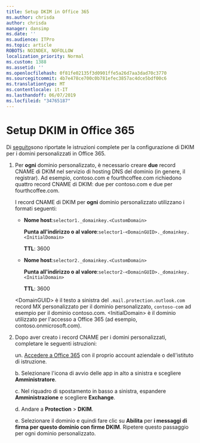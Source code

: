 ```yaml
---
title: Setup DKIM in Office 365
ms.author: chrisda
author: chrisda
manager: dansimp
ms.date: ''
ms.audience: ITPro
ms.topic: article
ROBOTS: NOINDEX, NOFOLLOW
localization_priority: Normal
ms.custom: 1388
ms.assetid: ''
ms.openlocfilehash: 0f81fe02135f3d0901ffe5a26d7aa3dad70c3770
ms.sourcegitcommit: 4b7e478ce700c0b781efec3857ac4dce5bdf00c6
ms.translationtype: MT
ms.contentlocale: it-IT
ms.lasthandoff: 06/07/2019
ms.locfileid: "34765187"
---
```

# <a name="setup-dkim-in-office-365"></a>Setup DKIM in Office 365

Di [seguito](https://docs.microsoft.com/office365/SecurityCompliance/use-dkim-to-validate-outbound-email#what-you-need-to-do-to-manually-set-up-dkim-in-office-365)sono riportate le istruzioni complete per la configurazione di DKIM per i domini personalizzati in Office 365.

1. Per **ogni** dominio personalizzato, è necessario creare **due** record CNAME di DKIM nel servizio di hosting DNS del dominio (in genere, il registrar). Ad esempio, contoso.com e fourthcoffee.com richiedono quattro record CNAME di DKIM: due per contoso.com e due per fourthcoffee.com.

   I record CNAME di DKIM per **ogni** dominio personalizzato utilizzano i formati seguenti:

   - **Nome host**:`selector1._domainkey.<CustomDomain>`

     **Punta all'indirizzo o al valore**:`selector1-<DomainGUID>._domainkey.<InitialDomain>`

     **TTL**: 3600

   - **Nome host**:`selector2._domainkey.<CustomDomain>`

     **Punta all'indirizzo o al valore**:`selector2-<DomainGUID>._domainkey.<InitialDomain>`

     **TTL**: 3600

   \<DomainGUID\> è il testo a sinistra del `.mail.protection.outlook.com` record MX personalizzato per il dominio personalizzato, `contoso-com` ad esempio per il dominio contoso.com. \<InitialDomain\> è il dominio utilizzato per l'accesso a Office 365 (ad esempio, contoso.onmicrosoft.com).

2. Dopo aver creato i record CNAME per i domini personalizzati, completare le seguenti istruzioni:

   un. [Accedere a Office 365](https://support.office.microsoft.com/article/e9eb7d51-5430-4929-91ab-6157c5a050b4) con il proprio account aziendale o dell'istituto di istruzione.

   b. Selezionare l'icona di avvio delle app in alto a sinistra e scegliere **Amministratore**.

   c. Nel riquadro di spostamento in basso a sinistra, espandere **Amministrazione** e scegliere **Exchange**.

   d. Andare a **Protection** > **DKIM**.

   e. Selezionare il dominio e quindi fare clic su **Abilita** per **i messaggi di firma per questo dominio con firme DKIM**. Ripetere questo passaggio per ogni dominio personalizzato.

